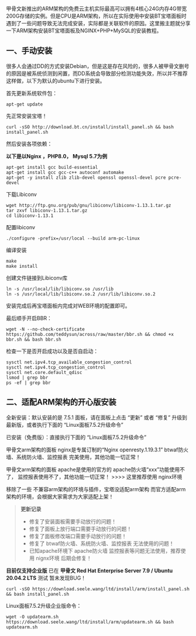 甲骨文新推出的ARM架构的免费云主机实际最高可以拥有4核心24G内存4G带宽200G存储的实例。但是CPU是ARM架构，所以在实际使用中安装BT宝塔面板时遇到了一些问题导致无法完成安装，实际都是关联软件的原因。这里搬主题就分享一下ARM架构安装BT宝塔面板及NGINX+PHP+MySQL的安装教程。

## 一、手动安装

很多人会通过DD的方式安装Debian，但是这是存在风险的，很多人被甲骨文删号的原因是被系统侦测到闲置，而DD系统会导致部分检测功能失效，所以并不推荐这样做，以下为默认的ubuntu下进行安装。

首先更新系统软件包：

```
apt-get update
```

先正常安装宝塔！

```
curl -sSO http://download.bt.cn/install/install_panel.sh && bash install_panel.sh
```

然后安装各项依赖：

**以下是以Nginx ，PHP8.0， Mysql 5.7为例**

```
apt-get install gcc build-essential
apt-get install gcc gcc-c++ autoconf automake
apt-get -y install zlib zlib-devel openssl openssl-devel pcre pcre-devel
```

下载Libiconv

```
wget http://ftp.gnu.org/pub/gnu/libiconv/libiconv-1.13.1.tar.gz
tar zxvf libiconv-1.13.1.tar.gz
cd libiconv-1.13.1
```

配置libiconv

```
./configure -prefix=/usr/local --build arm-pc-linux
```

编译安装

```
make
make install
```

创建文件链接到Libiconv库

```
ln -s /usr/local/lib/libiconv.so /usr/lib
ln -s /usr/local/lib/libiconv.so.2 /usr/lib/libiconv.so.2
```

安装完成后再宝塔面板内完成对WEB环境的配置即可。

最后顺手开启BBR：

```
wget -N --no-check-certificate https://github.com/teddysun/across/raw/master/bbr.sh && chmod +x bbr.sh && bash bbr.sh
```

检查一下是否开启成功以及是否自启动：

```
sysctl net.ipv4.tcp_available_congestion_control
sysctl net.ipv4.tcp_congestion_control
sysctl net.core.default_qdisc
lsmod | grep bbr
ps -ef | grep bbr
```

## 二、适配ARM架构的开心版安装

全新安装：默认安装的是 7.5.1 面板，请在面板上点击 “更新” 或者 “修复” 升级到最新版，或者执行下面的 “Linux面板7.5.2升级命令”

已安装（免费版）：直接执行下面的 “Linux面板7.5.2升级命令”

甲骨文arm架构的面板 nginx是专属订制的“Nginx openresty.1.19.3.1” btwaf防火墙、系统防火墙、监控报表 完美使用，其他功能一切正常！

甲骨文arm架构的面板 apache是使用的官方的 apache防火墙“xxx”功能使用不了， 监控报表使用不了，其他功能一切正常！ >>>> 这里推荐使用 nginx环境

移除了一些 不兼容arm架构的环境与插件，宝塔没适配arm架构 而官方适配arm架构的环境，会根据大家需求为大家适配上架！

> **更新记录**
>
> - 修复了安装面板需要手动放行的问题！
> - 修复了面板上放行端口需要手动放行的问题！
> - 修复了面板修改端口需要手动放行的问题！
> - 修复了 btwaf防火墙、系统防火墙、监控报表 无法使用的问题！
> - 已知apache环境下 apache防火墙 监控报表等问题无法使用，推荐使用 nignx环境 后期会修复！
>

**目前仅支持企业版**
已在 **甲骨文 Red Hat Enterprise Server 7.9 / Ubuntu 20.04.2 LTS** 测试 暂未发现BUG！

```
curl -sSO https://download.seele.wang/ltd/install/arm/install_panel.sh && bash install_panel.sh
```

Linux面板7.5.2升级企业版命令：

```
wget -O updatearm.sh https://download.seele.wang/ltd/install/arm/updatearm.sh && bash updatearm.sh
```